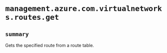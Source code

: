 # `management.azure.com.virtualnetworks.routes.get`

## `summary`
Gets the specified route from a route table.


